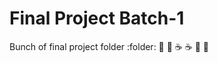 # Final Project Batch-1

Bunch of final project folder :folder: :dancer: :dancer: :coffee: :coffee: :pizza: :pizza: